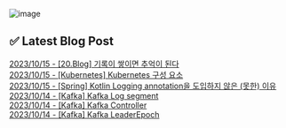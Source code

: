 ![image](https://user-images.githubusercontent.com/76645095/162124599-f9d701d6-e523-49c4-a6ce-193dc38f1026.png)

## ✅ Latest Blog Post

[2023/10/15 - [20.Blog] 기록이 쌓이면 추억이 된다](http://blog.naver.com/ds4ouj/223237458472) <br/>
[2023/10/15 - [Kubernetes] Kubernetes 구성 요소](http://blog.naver.com/ds4ouj/223237396421) <br/>
[2023/10/15 - [Spring] Kotlin Logging annotation을 도입하지 않은 (못한) 이유](http://blog.naver.com/ds4ouj/223237368675) <br/>
[2023/10/14 - [Kafka] Kafka Log segment](http://blog.naver.com/ds4ouj/223236831799) <br/>
[2023/10/14 - [Kafka] Kafka Controller](http://blog.naver.com/ds4ouj/223236733455) <br/>
[2023/10/14 - [Kafka] Kafka LeaderEpoch](http://blog.naver.com/ds4ouj/223236687004) <br/>
